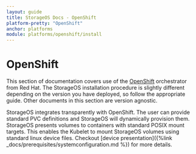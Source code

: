 ```yaml
---
layout: guide
title: StorageOS Docs - OpenShift
platform-pretty: "OpenShift"
anchor: platforms
module: platforms/openshift/install
---
```


# OpenShift

This section of documentation covers use of the
[OpenShift](https://www.openshift.com/) orchestrator from Red Hat. The
StorageOS installation procedure is slightly different depending on the version
you have deployed, so follow the appropriate guide. Other documents in this
section are version agnostic.

StorageOS integrates transparently with OpenShift. The user can provide
standard PVC definitions and StorageOS will dynamically provision them.
StorageOS presents volumes to containers with standard POSIX mount targets.
This enables the Kubelet to mount StorageOS volumes using standard linux device
files. Checkout [device presentation]({%link
_docs/prerequisites/systemconfiguration.md %}) for more details.

